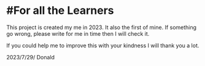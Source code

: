 # #For all the Learners



This project is created my me in 2023. It also the first of mine. If something go wrong, please write for me in time then I will check it.



If you could help me to improve this with your kindness I will thank you a lot.

2023/7/29/  Donald

